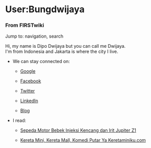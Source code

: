 

# User:Bungdwijaya

### From FIRSTwiki

Jump to: navigation, search

Hi, my name is Dipo Dwijaya but you can call me Dwijaya.  
I'm from Indonesia and Jakarta is where the city I live.  

  * We can stay connected on:  

    * [Google](https://plus.google.com/105994796246310376478 "https://plus.google.com/105994796246310376478" )  

    * [Facebook](http://www.facebook.com/Dwijayas "http://www.facebook.com/Dwijayas" )  

    * [Twitter](http://twitter.com/dwijayas "http://twitter.com/dwijayas" )  

    * [LinkedIn](http://id.linkedin.com/in/dwijayas "http://id.linkedin.com/in/dwijayas" )  

    * [Blog](http://mainblogdj.blogspot.com/2012/09/sitemap.html "http://mainblogdj.blogspot.com/2012/09/sitemap.html" )  

  * I read:  

    * [Sepeda Motor Bebek Injeksi Kencang dan Irit Jupiter Z1](http://infoprodukjasa.blogspot.com/2012/09/sepedamotorbebekinjeksijupiterz1.html "http://infoprodukjasa.blogspot.com/2012/09/sepedamotorbebekinjeksijupiterz1.html" )  

    * [Kereta Mini, Kereta Mall, Komedi Putar Ya Keretaminiku.com](http://infoprodukjasa.blogspot.com/2012/09/keretaminikeretamallkomediputarkeretami.html "http://infoprodukjasa.blogspot.com/2012/09/keretaminikeretamallkomediputarkeretami.html" )

